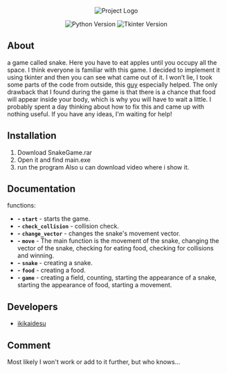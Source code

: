 <p align="center">
      <img src="https://i.ibb.co/5svWm20/Snake-Game-Logo.png" alt="Project Logo">
</p>

<p align="center">
    <img src="https://img.shields.io/badge/Python-3.10.6-blueviolet" alt="Python Version">
    <img src="https://img.shields.io/badge/Tkinter-8.6-blueviolet" alt="Tkinter Version">
</p>


## About

<p>a game called snake. Here you have to eat apples until you occupy all the space. I think everyone is familiar with this game. I decided to implement it using tkinter and then you can see what came out of it. I won’t lie, I took some parts of the code from outside, this <a href="https://www.youtube.com/@GTai_School/featured">guy</a> especially helped. The only drawback that I found during the game is that there is a chance that food will appear inside your body, which is why you will have to wait a little. I probably spent a day thinking about how to fix this and came up with nothing useful. If you have any ideas, I'm waiting for help!</p>

## Installation

1. Download SnakeGame.rar
2. Open it and find main.exe
3. run the program
Also u can download video where i show it.

## Documentation

functions:
- **-** **`start`** - starts the game.
-  **-** **`check_collision`** - collision check.
-  **-** **`change_vector`** - changes the snake's movement vector.
-  **-** **`move`** - The main function is the movement of the snake, changing the vector of the snake, checking for eating food, checking for collisions and winning.
-  **-** **`snake`** - creating a snake.
- **-** **`food`** - creating a food.
- **-** **`game`** - creating a field, counting, starting the appearance of a snake, starting the appearance of food, starting a movement.

## Developers

- [ikikaidesu](https://github.com/ikikaidesu)

## Comment

Most likely I won't work or add to it further, but who knows...
